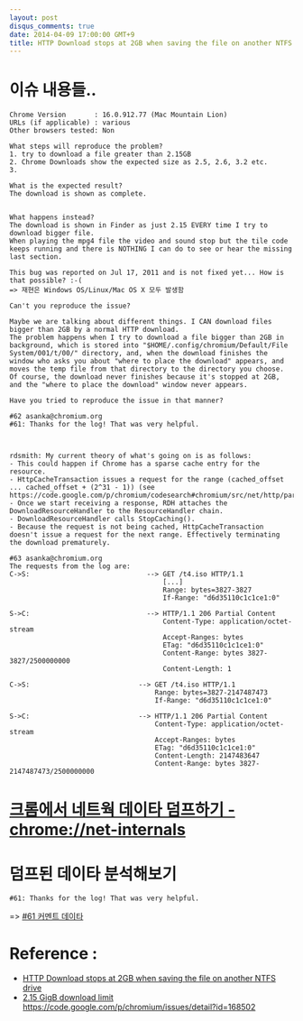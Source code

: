 ```yaml
---
layout: post
disqus_comments: true
date: 2014-04-09 17:00:00 GMT+9
title: HTTP Download stops at 2GB when saving the file on another NTFS drive
---
```


# 이슈 내용들..

```
Chrome Version       : 16.0.912.77 (Mac Mountain Lion)
URLs (if applicable) : various
Other browsers tested: Non

What steps will reproduce the problem?
1. try to download a file greater than 2.15GB
2. Chrome Downloads show the expected size as 2.5, 2.6, 3.2 etc.
3.

What is the expected result?
The download is shown as complete.


What happens instead?
The download is shown in Finder as just 2.15 EVERY time I try to download bigger file.
When playing the mpg4 file the video and sound stop but the tile code keeps running and there is NOTHING I can do to see or hear the missing last section.

```

```
This bug was reported on Jul 17, 2011 and is not fixed yet... How is that possible? :-(
=> 재현은 Windows OS/Linux/Mac OS X 모두 발생함 
```

```
Can't you reproduce the issue?

Maybe we are talking about different things. I CAN download files bigger than 2GB by a normal HTTP download.
The problem happens when I try to download a file bigger than 2GB in background, which is stored into "$HOME/.config/chromium/Default/File System/001/t/00/" directory, and, when the download finishes the window who asks you about "where to place the download" appears, and moves the temp file from that directory to the directory you choose. Of course, the download never finishes because it's stopped at 2GB, and the "where to place the download" window never appears.

Have you tried to reproduce the issue in that manner?
```

```
#62 asanka@chromium.org
#61: Thanks for the log! That was very helpful.



rdsmith: My current theory of what's going on is as follows:
- This could happen if Chrome has a sparse cache entry for the resource.
- HttpCacheTransaction issues a request for the range (cached_offset ... cached_offset + (2^31 - 1)) (see https://code.google.com/p/chromium/codesearch#chromium/src/net/http/partial_data.cc&l=472)
- Once we start receiving a response, RDH attaches the DownloadResourceHandler to the ResourceHandler chain.
- DownloadResourceHandler calls StopCaching().
- Because the request is not being cached, HttpCacheTransaction doesn't issue a request for the next range. Effectively terminating the download prematurely.
```

```
#63 asanka@chromium.org
The requests from the log are:
C->S:                             --> GET /t4.iso HTTP/1.1
                                      [...]
                                      Range: bytes=3827-3827
                                      If-Range: "d6d35110c1c1ce1:0"

S->C:                             --> HTTP/1.1 206 Partial Content
                                      Content-Type: application/octet-stream
                                      Accept-Ranges: bytes
                                      ETag: "d6d35110c1c1ce1:0"
                                      Content-Range: bytes 3827-3827/2500000000
                                      Content-Length: 1

C->S:                           --> GET /t4.iso HTTP/1.1
                                    Range: bytes=3827-2147487473
                                    If-Range: "d6d35110c1c1ce1:0"

S->C:                           --> HTTP/1.1 206 Partial Content
                                    Content-Type: application/octet-stream
                                    Accept-Ranges: bytes
                                    ETag: "d6d35110c1c1ce1:0"
                                    Content-Length: 2147483647
                                    Content-Range: bytes 3827-2147487473/2500000000
```

# [크롬에서 네트웍 데이타 덤프하기 - chrome://net-internals]( http://dev.chromium.org/for-testers/providing-network-details )

# 덤프된 데이타 분석해보기 

```
#61: Thanks for the log! That was very helpful.
```
=> [#61 커멘트 데이타]( https://chromium.googlecode.com/issues/attachment?aid=895670061000&name=net-internals-log.zip&token=aKzKszqEDgf6LnVTJCWLKyl5rHE%3A1397192408211 )



# Reference : 
* [HTTP Download stops at 2GB when saving the file on another NTFS drive]( https://code.google.com/p/chromium/issues/detail?id=89567 )
* [2.15 GigB download limit]( https://code.google.com/p/chromium/issues/detail?id=166358 )
https://code.google.com/p/chromium/issues/detail?id=168502

